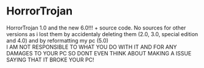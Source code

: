 # HorrorTrojan
HorrorTrojan 1.0 and the new 6.0!!! + source code. No sources for other versions as i lost them by accidentaly deleting them (2.0, 3.0, special edition and 4.0) and by reformatting my pc (5.0)
<br>
I AM NOT RESPONSIBLE TO WHAT YOU DO WITH IT AND FOR ANY DAMAGES TO YOUR PC SO DONT EVEN THINK ABOUT MAKING A ISSUE SAYING THAT IT BROKE YOUR PC!
